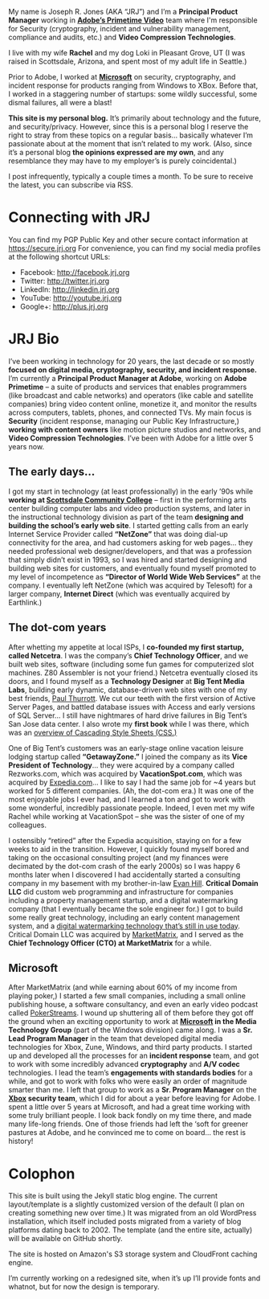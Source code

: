 My name is Joseph R. Jones (AKA “JRJ”) and I’m a **Principal Product Manager** working in [**Adobe’s Primetime Video**](http://www.adobe.com/solutions/primetime.html) team where I'm responsible for Security (cryptography, incident and vulnerability management, compliance and audits, etc.) and **Video Compression Technologies**.

I live with my wife **Rachel** and my dog Loki in Pleasant Grove, UT (I was raised in Scottsdale, Arizona, and spent most of my adult life in Seattle.)

Prior to Adobe, I worked at [**Microsoft**](http://microsoft.com) on security, cryptography, and incident response for products ranging from Windows to XBox. Before that, I worked in a staggering number of startups: some wildly successful, some dismal failures, all were a blast!

**This site is my personal blog.** It’s primarily about technology and the future, and security/privacy. However, since this is a personal blog I reserve the right to stray from these topics on a regular basis… basically whatever I’m passionate about at the moment that isn’t related to my work. (Also, since it’s a personal blog **the opinions expressed are my own**, and any resemblance they may have to my employer’s is purely coincidental.)

I post infrequently, typically a couple times a month. To be sure to receive the latest, you can subscribe via RSS.

# Connecting with JRJ

You can find my PGP Public Key and other secure contact information at https://secure.jrj.org
For convenience, you can find my social media profiles at the following shortcut URLs:

- Facebook: http://facebook.jrj.org
- Twitter: http://twitter.jrj.org
- LinkedIn: http://linkedin.jrj.org
- YouTube: http://youtube.jrj.org
- Google+: http://plus.jrj.org

# JRJ Bio

I’ve been working in technology for 20 years, the last decade or so mostly **focused on digital media, cryptography, security, and incident response.** I’m currently a **Principal Product Manager at Adobe**, working on **Adobe Primetime** – a suite of products and services that enables programmers (like broadcast and cable networks) and operators (like cable and satellite companies) bring video content online, monetize it, and monitor the results across computers, tablets, phones, and connected TVs. My main focus is **Security** (incident response, managing our Public Key Infrastructure,) **working with content owners** like motion picture studios and networks, and **Video Compression Technologies**. I’ve been with Adobe for a little over 5 years now.

## The early days…
I got my start in technology (at least professionally) in the early ’90s while **working at [Scottsdale Community College](http://www.sc.maricopa.edu)** – first in the performing arts center building computer labs and video production systems, and later in the instructional technology division as part of the team **designing and building the school’s early web site**. I started getting calls from an early Internet Service Provider called **“NetZone”** that was doing dial-up connectivity for the area, and had customers asking for web pages… they needed professional web designer/developers, and that was a profession that simply didn’t exist in 1993, so I was hired and started designing and building web sites for customers, and eventually found myself promoted to my level of incompetence as **“Director of World Wide Web Services”** at the company. I eventually left NetZone (which was acquired by Telesoft) for a larger company, **Internet Direct** (which was eventually acquired by Earthlink.)

## The dot-com years
After whetting my appetite at local ISPs, I **co-founded my first startup, called Netcetra**. I was the company’s **Chief Technology Officer**, and we built web sites, software (including some fun games for computerized slot machines. Z80 Assembler is not your friend.) Netcetra eventually closed its doors, and I found myself as a **Technology Designer** at **Big Tent Media Labs**, building early dynamic, database-driven web sites with one of my best friends, [Paul Thurrott](http://thurrott.com). We cut our teeth with the first version of Active Server Pages, and battled database issues with Access and early versions of SQL Server… I still have nightmares of hard drive failures in Big Tent’s San Jose data center. I also wrote my **first book** while I was there, which was an [overview of Cascading Style Sheets (CSS.)](http://www.amazon.com/Cascading-Style-Sheets-A-Primer/dp/1558285792)
 
One of Big Tent’s customers was an early-stage online vacation leisure lodging startup called **“GetawayZone.”** I joined the company as its **Vice President of Technology**… they were acquired by a company called Rezworks.com, which was acquired by **VacationSpot.com**, which was acquired by [Expedia.com](http://expedia.com)… I like to say I had the same job for ~4 years but worked for 5 different companies. (Ah, the dot-com era.) It was one of the most enjoyable jobs I ever had, and I learned a ton and got to work with some wonderful, incredibly passionate people. Indeed, I even met my wife Rachel while working at VacationSpot – she was the sister of one of my colleagues.

I ostensibly “retired” after the Expedia acquisition, staying on for a few weeks to aid in the transition. However, I quickly found myself bored and taking on the occasional consulting project (and my finances were decimated by the dot-com crash of the early 2000s) so I was happy 6 months later when I discovered I had accidentally started a consulting company in my basement with my brother-in-law [Evan Hill](http://evanhill.org/). **Critical Domain LLC** did custom web programming and infrastructure for companies including a property management startup, and a digital watermarking company (that I eventually became the sole engineer for.) I got to build some really great technology, including an early content management system, and a [digital watermarking technology that’s still in use today](http://www.activatedcontent.com/). Critical Domain LLC was acquired by [MarketMatrix](http://marketmatrix.com/), and I served as the **Chief Technology Officer (CTO) at MarketMatrix** for a while.

## Microsoft
After MarketMatrix (and while earning about 60% of my income from playing poker,) I started a few small companies, including a small online publishing house, a software consultancy, and even an early video podcast called [PokerStreams](http://www.youtube.com/watch?v=fB_qOpwVH2Y). I wound up shuttering all of them before they got off the ground when an exciting opportunity to work at **[Microsoft](http://microsoft.com) in the Media Technology Group** (part of the Windows division) came along. I was a **Sr. Lead Program Manager** in the team that developed digital media technologies for Xbox, Zune, Windows, and third party products. I started up and developed all the processes for an **incident response** team, and got to work with some incredibly advanced **cryptography** and **A/V codec** technologies. I lead the team’s **engagements with standards bodies** for a while, and got to work with folks who were easily an order of magnitude smarter than me. I left that group to work as a **Sr. Program Manager** on the **[Xbox](http://xbox.com/) security team**, which I did for about a year before leaving for Adobe. I spent a little over 5 years at Microsoft, and had a great time working with some truly brilliant people.  I look back fondly on my time there, and made many life-long friends. One of those friends had left the ‘soft for greener pastures at Adobe, and he convinced me to come on board… the rest is history!

# Colophon
This site is built using the Jekyll static blog engine. The current layout/template is a slightly customized version of the default (I plan on creating something new over time.) It was migrated from an old WordPress installation, which itself included posts migrated from a variety of blog platforms dating back to 2002. The template (and the entire site, actually) will be available on GitHub shortly.

The site is hosted on Amazon's S3 storage system and CloudFront caching engine. 

I’m currently working on a redesigned site, when it’s up I’ll provide fonts and whatnot, but for now the design is temporary.